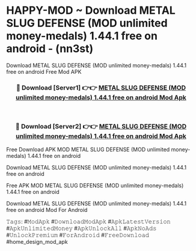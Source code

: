 # HAPPY-MOD ~ Download METAL SLUG DEFENSE (MOD unlimited money-medals) 1.44.1 free on android - (nn3st)
Download METAL SLUG DEFENSE (MOD unlimited money-medals) 1.44.1 free on android Free Mod APK

<div align="center">
<h3>🔴 Download [Server1] 👉👉 <a href="https://apk-comot.site?title=METAL_SLUG_DEFENSE_(MOD_unlimited_money-medals)_1.44.1_free_on_android">METAL SLUG DEFENSE (MOD unlimited money-medals) 1.44.1 free on android Mod Apk</a></h3><br>

<h3>🔴 Download [Server2] 👉👉 <a href="https://apk-comot.site?title=METAL_SLUG_DEFENSE_(MOD_unlimited_money-medals)_1.44.1_free_on_android">METAL SLUG DEFENSE (MOD unlimited money-medals) 1.44.1 free on android Mod Apk</a></h3>
</div>


Free Download APK MOD METAL SLUG DEFENSE (MOD unlimited money-medals) 1.44.1 free on android

Download METAL SLUG DEFENSE (MOD unlimited money-medals) 1.44.1 free on android 

Free APK MOD METAL SLUG DEFENSE (MOD unlimited money-medals) 1.44.1 free on android 

Download METAL SLUG DEFENSE (MOD unlimited money-medals) 1.44.1 free on android Mod For Android

𝚃𝚊𝚐𝚜: #𝙼𝚘𝚍𝙰𝚙𝚔 #𝙳𝚘𝚠𝚗𝚕𝚘𝚊𝚍𝙼𝚘𝚍𝙰𝚙𝚔 #𝙰𝚙𝚔𝙻𝚊𝚝𝚎𝚜𝚝𝚅𝚎𝚛𝚜𝚒𝚘𝚗 #𝙰𝚙𝚔𝚄𝚗𝚕𝚒𝚖𝚒𝚝𝚎𝚍𝙼𝚘𝚗𝚎𝚢 #𝙰𝚙𝚔𝚄𝚗𝚕𝚘𝚌𝚔𝙰𝚕𝚕 #𝙰𝚙𝚔𝙽𝚘𝙰𝚍𝚜 #𝚄𝚗𝚕𝚘𝚌𝚔𝙿𝚛𝚎𝚖𝚒𝚞𝚖 #𝙵𝚘𝚛𝙰𝚗𝚍𝚛𝚘𝚒𝚍 #𝙵𝚛𝚎𝚎𝙳𝚘𝚠𝚗𝚕𝚘𝚊𝚍 #home_design_mod_apk
